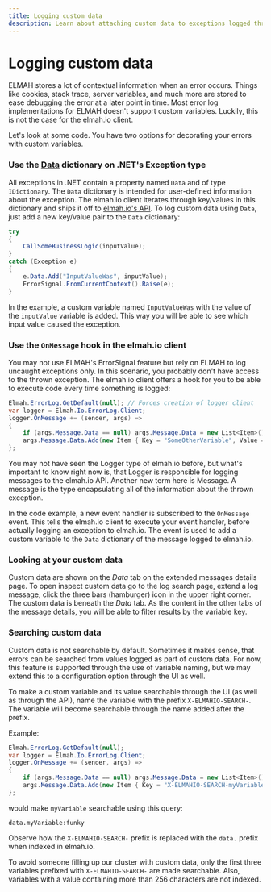 ```yaml
---
title: Logging custom data
description: Learn about attaching custom data to exceptions logged through ELMAH from ASP.NET, MVC, and Web API. Include additional debug data and much more.
---
```


# Logging custom data

ELMAH stores a lot of contextual information when an error occurs. Things like cookies, stack trace, server variables, and much more are stored to ease debugging the error at a later point in time. Most error log implementations for ELMAH doesn't support custom variables. Luckily, this is not the case for the elmah.io client.

Let's look at some code. You have two options for decorating your errors with custom variables.

### Use the [Data](https://docs.microsoft.com/en-us/dotnet/api/system.exception.data?view=net-6.0) dictionary on .NET's Exception type

All exceptions in .NET contain a property named `Data` and of type `IDictionary`. The `Data` dictionary is intended for user-defined information about the exception. The elmah.io client iterates through key/values in this dictionary and ships it off to [elmah.io's API](https://elmah.io/api/v3/). To log custom data using `Data`, just add a new key/value pair to the `Data` dictionary:

```csharp
try
{
    CallSomeBusinessLogic(inputValue);
}
catch (Exception e)
{
    e.Data.Add("InputValueWas", inputValue);
    ErrorSignal.FromCurrentContext().Raise(e);
}
```

In the example, a custom variable named `InputValueWas` with the value of the `inputValue` variable is added. This way you will be able to see which input value caused the exception.

### Use the `OnMessage` hook in the elmah.io client

You may not use ELMAH's ErrorSignal feature but rely on ELMAH to log uncaught exceptions only. In this scenario, you probably don't have access to the thrown exception. The elmah.io client offers a hook for you to be able to execute code every time something is logged:

```csharp
Elmah.ErrorLog.GetDefault(null); // Forces creation of logger client
var logger = Elmah.Io.ErrorLog.Client;
logger.OnMessage += (sender, args) =>
{
    if (args.Message.Data == null) args.Message.Data = new List<Item>();
    args.Message.Data.Add(new Item { Key = "SomeOtherVariable", Value = someVariable });
};
```

You may not have seen the Logger type of elmah.io before, but what's important to know right now is, that Logger is responsible for logging messages to the elmah.io API. Another new term here is Message. A message is the type encapsulating all of the information about the thrown exception.

In the code example, a new event handler is subscribed to the `OnMessage` event. This tells the elmah.io client to execute your event handler, before actually logging an exception to elmah.io. The event is used to add a custom variable to the `Data` dictionary of the message logged to elmah.io.

### Looking at your custom data

Custom data are shown on the *Data* tab on the extended messages details page. To open inspect custom data go to the log search page, extend a log message, click the three bars (hamburger) icon in the upper right corner. The custom data is beneath the *Data* tab. As the content in the other tabs of the message details, you will be able to filter results by the variable key.

### Searching custom data

Custom data is not searchable by default. Sometimes it makes sense, that errors can be searched from values logged as part of custom data. For now, this feature is supported through the use of variable naming, but we may extend this to a configuration option through the UI as well.

To make a custom variable and its value searchable through the UI (as well as through the API), name the variable with the prefix `X-ELMAHIO-SEARCH-`. The variable will become searchable through the name added after the prefix.

Example:

```csharp
Elmah.ErrorLog.GetDefault(null);
var logger = Elmah.Io.ErrorLog.Client;
logger.OnMessage += (sender, args) =>
{
    if (args.Message.Data == null) args.Message.Data = new List<Item>();
    args.Message.Data.Add(new Item { Key = "X-ELMAHIO-SEARCH-myVariable", Value = "Some value" });
};
```

would make `myVariable` searchable using this query:

```
data.myVariable:funky
```

Observe how the `X-ELMAHIO-SEARCH-` prefix is replaced with the `data.` prefix when indexed in elmah.io.

To avoid someone filling up our cluster with custom data, only the first three variables prefixed with `X-ELMAHIO-SEARCH-` are made searchable. Also, variables with a value containing more than 256 characters are not indexed.